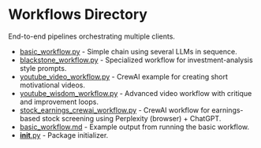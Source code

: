 # Workflows Directory

End-to-end pipelines orchestrating multiple clients.

- [basic_workflow.py](basic_workflow.py) - Simple chain using several LLMs in sequence.
- [blackstone_workflow.py](blackstone_workflow.py) - Specialized workflow for investment-analysis style prompts.
- [youtube_video_workflow.py](youtube_video_workflow.py) - CrewAI example for creating short motivational videos.
- [youtube_wisdom_workflow.py](youtube_wisdom_workflow.py) - Advanced video workflow with critique and improvement loops.
- [stock_earnings_crewai_workflow.py](stock_earnings_crewai_workflow.py) - CrewAI workflow for earnings-based stock screening using Perplexity (browser) + ChatGPT.
- [basic_workflow.md](basic_workflow.md) - Example output from running the basic workflow.
- [__init__.py](__init__.py) - Package initializer.
